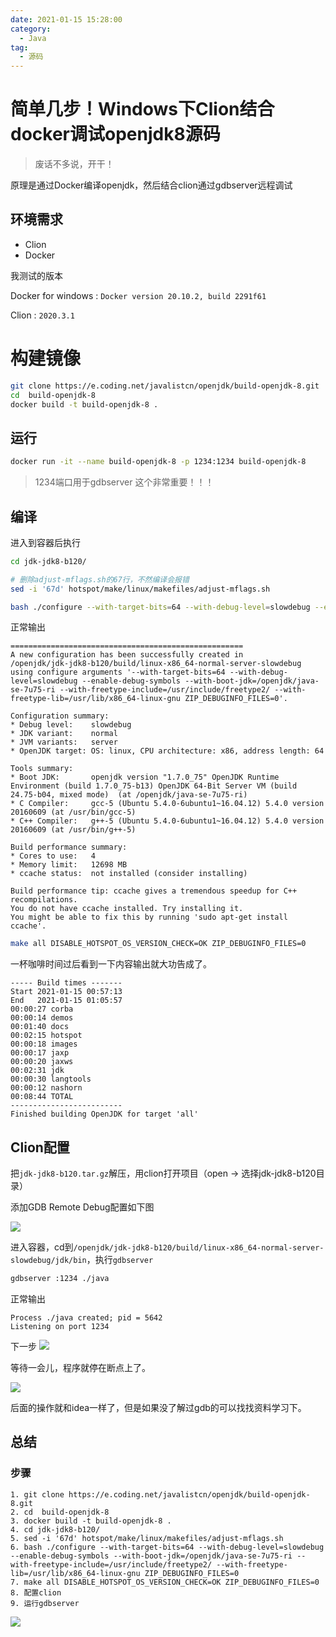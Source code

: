 ```yaml
---
date: 2021-01-15 15:28:00
category:
  - Java
tag:
  - 源码
---
```


# 简单几步！Windows下Clion结合docker调试openjdk8源码

> 废话不多说，开干！

原理是通过Docker编译openjdk，然后结合clion通过gdbserver远程调试

##  环境需求

- Clion
- Docker

我测试的版本

Docker for windows : `Docker version 20.10.2, build 2291f61`

Clion : `2020.3.1`

#  构建镜像

```bash
git clone https://e.coding.net/javalistcn/openjdk/build-openjdk-8.git
cd  build-openjdk-8
docker build -t build-openjdk-8 .
```

##  运行

```bash
docker run -it --name build-openjdk-8 -p 1234:1234 build-openjdk-8
```

> 1234端口用于gdbserver 这个非常重要！！！

##  编译

进入到容器后执行

```bash
cd jdk-jdk8-b120/

# 删除adjust-mflags.sh的67行，不然编译会报错
sed -i '67d' hotspot/make/linux/makefiles/adjust-mflags.sh

bash ./configure --with-target-bits=64 --with-debug-level=slowdebug --enable-debug-symbols --with-boot-jdk=/openjdk/java-se-7u75-ri --with-freetype-include=/usr/include/freetype2/ --with-freetype-lib=/usr/lib/x86_64-linux-gnu ZIP_DEBUGINFO_FILES=0
```

正常输出

```
====================================================
A new configuration has been successfully created in
/openjdk/jdk-jdk8-b120/build/linux-x86_64-normal-server-slowdebug
using configure arguments '--with-target-bits=64 --with-debug-level=slowdebug --enable-debug-symbols --with-boot-jdk=/openjdk/java-se-7u75-ri --with-freetype-include=/usr/include/freetype2/ --with-freetype-lib=/usr/lib/x86_64-linux-gnu ZIP_DEBUGINFO_FILES=0'.

Configuration summary:
* Debug level:    slowdebug
* JDK variant:    normal
* JVM variants:   server
* OpenJDK target: OS: linux, CPU architecture: x86, address length: 64

Tools summary:
* Boot JDK:       openjdk version "1.7.0_75" OpenJDK Runtime Environment (build 1.7.0_75-b13) OpenJDK 64-Bit Server VM (build 24.75-b04, mixed mode)  (at /openjdk/java-se-7u75-ri)
* C Compiler:     gcc-5 (Ubuntu 5.4.0-6ubuntu1~16.04.12) 5.4.0 version 20160609 (at /usr/bin/gcc-5)
* C++ Compiler:   g++-5 (Ubuntu 5.4.0-6ubuntu1~16.04.12) 5.4.0 version 20160609 (at /usr/bin/g++-5)

Build performance summary:
* Cores to use:   4
* Memory limit:   12698 MB
* ccache status:  not installed (consider installing)

Build performance tip: ccache gives a tremendous speedup for C++ recompilations.
You do not have ccache installed. Try installing it.
You might be able to fix this by running 'sudo apt-get install ccache'.
```

```bash
make all DISABLE_HOTSPOT_OS_VERSION_CHECK=OK ZIP_DEBUGINFO_FILES=0
```

一杯咖啡时间过后看到一下内容输出就大功告成了。

```
----- Build times -------
Start 2021-01-15 00:57:13
End   2021-01-15 01:05:57
00:00:27 corba
00:00:14 demos
00:01:40 docs
00:02:15 hotspot
00:00:18 images
00:00:17 jaxp
00:00:20 jaxws
00:02:31 jdk
00:00:30 langtools
00:00:12 nashorn
00:08:44 TOTAL
-------------------------
Finished building OpenJDK for target 'all'
```

## Clion配置

把`jdk-jdk8-b120.tar.gz`解压，用clion打开项目（open -> 选择jdk-jdk8-b120目录）

添加GDB Remote Debug配置如下图

![](https://imgkr2.cn-bj.ufileos.com/802200f7-8207-4a14-bb60-b9c25f034761.png?UCloudPublicKey=TOKEN_8d8b72be-579a-4e83-bfd0-5f6ce1546f13&Signature=RNqVlvKrjJ0USEtSwsPaZj5kIw8%253D&Expires=1610773857)

进入容器，cd到`/openjdk/jdk-jdk8-b120/build/linux-x86_64-normal-server-slowdebug/jdk/bin`，执行`gdbserver`

```bash
gdbserver :1234 ./java
```

正常输出

```
Process ./java created; pid = 5642
Listening on port 1234
```

下一步
![](https://imgkr2.cn-bj.ufileos.com/11fa784a-fd90-4f93-abed-fe619a65d6cc.png?UCloudPublicKey=TOKEN_8d8b72be-579a-4e83-bfd0-5f6ce1546f13&Signature=S%252BrRHBbHdxm3cjs8U7ypLT4x7Og%253D&Expires=1610773856)


等待一会儿，程序就停在断点上了。

![](https://static01.imgkr.com/temp/381539d2acf34a07a0127584264b0396.png)


后面的操作就和idea一样了，但是如果没了解过gdb的可以找找资料学习下。

## 总结

### 步骤
```
1. git clone https://e.coding.net/javalistcn/openjdk/build-openjdk-8.git
2. cd  build-openjdk-8
3. docker build -t build-openjdk-8 .
4. cd jdk-jdk8-b120/
5. sed -i '67d' hotspot/make/linux/makefiles/adjust-mflags.sh
6. bash ./configure --with-target-bits=64 --with-debug-level=slowdebug --enable-debug-symbols --with-boot-jdk=/openjdk/java-se-7u75-ri --with-freetype-include=/usr/include/freetype2/ --with-freetype-lib=/usr/lib/x86_64-linux-gnu ZIP_DEBUGINFO_FILES=0
7. make all DISABLE_HOTSPOT_OS_VERSION_CHECK=OK ZIP_DEBUGINFO_FILES=0
8. 配置clion
9. 运行gdbserver
```

![](https://image-static.segmentfault.com/235/214/2352149115-600132dbe57c7)
